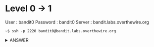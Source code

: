 # Level 0 → 1

User : bandit0
Password : bandit0
Server : bandit.labs.overthewire.org

```console
~$ ssh -p 2220 bandit0@bandit.labs.overthewire.org
```

<details><summary>ANSWER</summary>
<p>

Password for next level :
```console
bandit0@bandit:~$ cat readme
boJ9jbbUNNfktd78OOpsqOltutMc3MY1

```
</p>
</details>